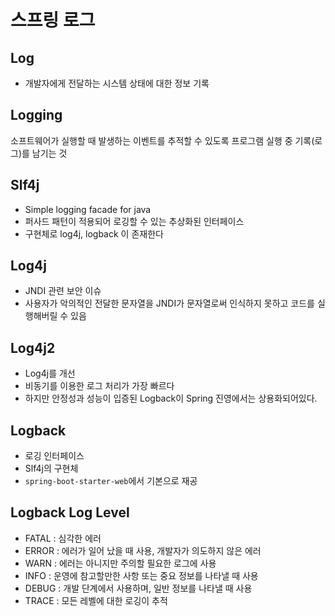 # 스프링 로그
## Log
* 개발자에게 전달하는 시스템 상태에 대한 정보 기록

## Logging
소프트웨어가 실행할 때 발생하는 이벤트를 추적할 수 있도록 프로그램 실행 중 기록(로그)를 남기는 것

## Slf4j
* Simple logging facade for java
* 퍼사드 패턴이 적용되어 로깅할 수 있는 추상화된 인터페이스
* 구현체로 log4j, logback 이 존재한다

## Log4j
* JNDI 관련 보안 이슈
* 사용자가 악의적인 전달한 문자열을 JNDI가 문자열로써 인식하지 못하고 코드를 실행해버릴 수 있음

## Log4j2
* Log4j를 개선
* 비동기를 이용한 로그 처리가 가장 빠르다
* 하지만 안정성과 성능이 입증된 Logback이 Spring 진영에서는 상용화되어있다.

## Logback
* 로깅 인터페이스
* Slf4j의 구현체
* `spring-boot-starter-web`에서 기본으로 재공

## Logback Log Level
* FATAL : 심각한 에러
* ERROR : 에러가 일어 났을 때 사용, 개발자가 의도하지 않은 에러
* WARN : 에러는 아니지만 주의할 필요한 로그에 사용
* INFO : 운영에 참고할만한 사항 또는 중요 정보를 나타낼 때 사용
* DEBUG : 개발 단계에서 사용하며, 일반 정보를 나타낼 때 사용
* TRACE : 모든 레벨에 대한 로깅이 추적